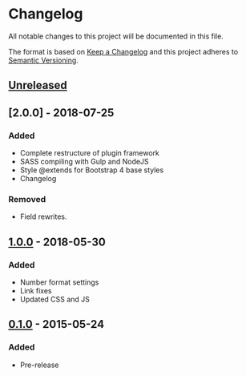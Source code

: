 # Changelog
All notable changes to this project will be documented in this file.

The format is based on [Keep a Changelog](http://keepachangelog.com/en/1.0.0/)
and this project adheres to [Semantic Versioning](http://semver.org/spec/v2.0.0.html).

## [Unreleased]

## [2.0.0] - 2018-07-25
### Added
- Complete restructure of plugin framework
- SASS compiling with Gulp and NodeJS
- Style @extends for Bootstrap 4 base styles
- Changelog

### Removed
- Field rewrites.

## [1.0.0] - 2018-05-30
### Added
- Number format settings
- Link fixes
- Updated CSS and JS

## [0.1.0] - 2015-05-24
### Added
- Pre-release


[Unreleased]: https://github.com/monkishtypist/gforms-bootstrapper/compare/v2.0.0...HEAD
[1.0.0]: https://github.com/monkishtypist/gforms-bootstrapper/compare/v1.0.0...v2.0.0
[0.1.0]: https://github.com/monkishtypist/gforms-bootstrapper/compare/v0.1.0...v1.0.0
